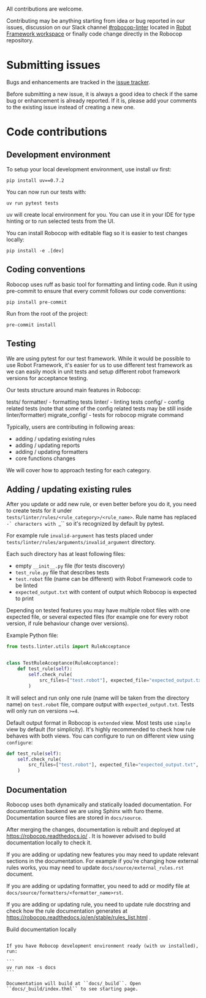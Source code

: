 All contributions are welcome.

Contributing may be anything starting from idea or bug reported in our issues, discussion on our Slack channel
[#robocop-linter](https://robotframework.slack.com/archives/C01AWSNKC2H) located in
[Robot Framework workspace](https://robotframework.slack.com/>) or finally code change directly in the Robocop
repository.

Submitting issues
=================

Bugs and enhancements are tracked in the [issue tracker](https://github.com/MarketSquare/robotframework-robocop/issues).

Before submitting a new issue, it is always a good idea to check if the
same bug or enhancement is already reported. If it is, please add your comments
to the existing issue instead of creating a new one.

Code contributions
==================

Development environment
-----------------------

To setup your local development environment, use install uv first:

```commandline
pip install uv==0.7.2
```

You can now run our tests with:

```commandline
uv run pytest tests
```

uv will create local environment for you. You can use it in your IDE for type hinting or to run selected tests
from the UI.

You can install Robocop with editable flag so it is easier to test changes locally:

```commandline
pip install -e .[dev]
```

Coding conventions
------------------

Robocop uses ruff as basic tool for formatting and linting code. Run it using pre-commit to ensure that
every commit follows our code conventions:

```commandline
pip install pre-commit
```

Run from the root of the project:

```commandline
pre-commit install
```

Testing
-------

We are using pytest for our test framework. While it would be possible to use Robot Framework, it's easier for us
to use different test framework as we can easily mock in unit tests and setup different robot framework versions
for acceptance testing.

Our tests structure around main features in Robocop:

tests/
    formatter/ - formatting tests
    linter/ - linting tests
    config/ - config related tests (note that some of the config related tests may be still inside linter/formatter)
    migrate_config/ - tests for robocop migrate command

Typically, users are contributing in following areas:

- adding / updating existing rules
- adding / updating reports
- adding / updating formatters
- core functions changes

We will cover how to approach testing for each category.

Adding / updating existing rules
--------------------------------

After you update or add new rule, or even better before you do it, you need to create tests for it under
``tests/linter/rules/<rule_category>/<rule_name>``. Rule name has replaced ``-` characters with ``_`` so it's
recognized by default by pytest.

For example rule ``invalid-argument`` has tests placed under ``tests/linter/rules/arguments/invalid_argument``
directory.

Each such directory has at least following files: 

- empty ``__init__.py`` file (for tests discovery)
- ``test_rule.py`` file that describes tests
- ``test.robot`` file (name can be different) with Robot Framework code to be linted
- ``expected_output.txt`` with content of output which Robocop is expected to print

Depending on tested features you may have multiple robot files with one expected file, or several expected files
(for example one for every robot version, if rule behaviour change over versions).

Example Python file:

```Python
from tests.linter.utils import RuleAcceptance


class TestRuleAcceptance(RuleAcceptance):
    def test_rule(self):
        self.check_rule(
            src_files=["test.robot"], expected_file="expected_output.txt", test_on_version=">=4"
        )

```

It will select and run only one rule (name will be taken from the directory name) on ``test.robot`` file, compare
output with ``expected_output.txt``. Tests will only run on versions ``>=4``.

Default output format in Robocop is ``extended`` view. Most tests use ``simple`` view by default (for simplicity). 
It's highly recommended to check how rule behaves with both views. You can configure to run on different view
using ``configure``:

```Python
def test_rule(self):
    self.check_rule(
        src_files=["test.robot"], expected_file="expected_output.txt", output_format="extended"
    )
```

Documentation
-------------

Robocop uses both dynamically and statically loaded documentation. For documentation backend we are using Sphinx with
furo theme. Documentation source files are stored in ``docs/source``.

After merging the changes, documentation is rebuilt and deployed at https://robocop.readthedocs.io/ . It is however
advised to build documentation locally to check it.

If you are adding or updating new features you may need to update relevant sections in the documentation. For example
if you're changing how external rules works, you may need to update ``docs/source/external_rules.rst`` document.

If you are adding or updating formatter, you need to add or modify file at ``docs/source/formatters/<formatter_name>rst``.

If you are adding or updating rule, you need to update rule docstring and check how the rule documentation generates
at https://robocop.readthedocs.io/en/stable/rules_list.html .

Build documentation locally
~~~~~~~~~~~~~~~~~~~~~~~~~~~

If you have Robocop development environment ready (with uv installed), run:

```
uv run nox -s docs
```

Documentation will build at ``docs/_build``. Open ``docs/_build/index.thml`` to see starting page.
